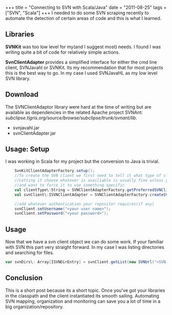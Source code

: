 +++
title = "Connecting to SVN with Scala/Java"
date = "2011-08-25"
tags = ["SVN", "Scala"]
+++
I needed to do some SVN scraping recently to automate the detection of certain areas of code and this is what I learned.

## Libraries
**SVNKit** was too low level for my(and I suggest most) needs. I found I was writing quite a bit of code for relatively simple actions.

**SvnClientAdapter** provides a simplified interface for either the cmd line client, SVNJavahl or SVNKit. Its my recommendation that for most projects this is the best way to go. In my case I used SVNJavaHL as my low level SVN library.

## Download
The SVNClientAdaptor library were hard at the time of writing but are available as dependencies in the related Apache project SVNAnt\: *subclipse.tigris.org/source/browse/subclipse/trunk/svnant/lib*.

* svnjavahl.jar
* svnClientAdapter.jar

## Usage\: Setup
I was working in Scala for my project but the conversion to Java is trivial.

```scala
	SvnKitClientAdapterFactory.setup();
	//To create the SVN client we first need to tell it what type of client to use.
	//Letting it choose whatever is availiable is usually fine unless you have both
	//and want to force it to use something specific
	val clientType\:String = SVNClientAdapterFactory.getPreferredSVNClientType();
	val svnClient\:ISVNClientAdapter = SVNClientAdapterFactory.createSVNClient(clientType);

	//add whatever authentication your repositor requires(if any)
	svnClient.setUsername("<your user name>");
	svnClient.setPassword("<your password>");
```

## Usage
Now that we have a svn client object we can do some work. If your familiar with SVN this part very straight forward. In my case I was listing directories and searching for files.

```scala
var svnDirs\: Array[ISVNDirEntry] = svnClient.getList(new SVNUrl("<SVN repository URL>"), SVNRevision.HEAD, false)
```

## Conclusion
This is a short post because its a short topic. Once you've got your libraries in the classpath and the client instantiated its smooth sailing. Automating SVN mapping, organization and monitoring can save you a lot of time in a big organization/repository.
